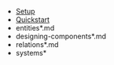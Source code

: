 - [Setup](setup.md)
- [Quickstart](quickstart.md)
- entities*.md
- designing-components*.md
- relations*.md
- systems*
